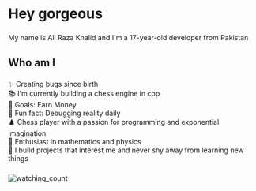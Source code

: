 <h1 align="left">Hey gorgeous</h1>

###

<p align="left">My name is Ali Raza Khalid and I'm a 17-year-old developer from Pakistan</p>

###

<h2 align="left">Who am I</h2>

###

<p align="left">
✨ Creating bugs since birth<br>
📚 I'm currently building a chess engine in cpp<br>
🎯 Goals: Earn Money<br>
🎲 Fun fact: Debugging reality daily<br>
♟️ Chess player with a passion for programming and exponential imagination<br>
🔬 Enthusiast in mathematics and physics<br>
🚀 I build projects that interest me and never shy away from learning new things
</p>

###

<img src="https://komarev.com/ghpvc/?username=Razamindset&color=brightgreen" alt="watching_count" />

###
